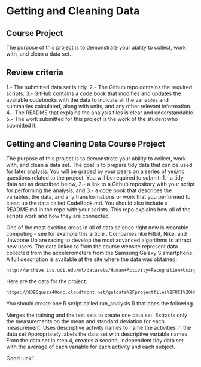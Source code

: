 # Getting and Cleaning Data

## Course Project
The purpose of this project is to demonstrate your ability to collect, work with, and clean a data set.

## Review criteria
  1.- The submitted data set is tidy.
  2.- The Github repo contains the required scripts.
  3.- GitHub contains a code book that modifies and updates the available codebooks with the data to indicate all the variables and summaries calculated, along with units, and any other relevant information.
  4.- The README that explains the analysis files is clear and understandable.
  5.- The work submitted for this project is the work of the student who submitted it.
## Getting and Cleaning Data Course Project 
The purpose of this project is to demonstrate your ability to collect, work with, and clean a data set. The goal is to prepare tidy data that can be used for later analysis. You will be graded by your peers on a series of yes/no questions related to the project. You will be required to submit: 
  1.- a tidy data set as described below, 
  2.- a link to a Github repository with your script for performing the analysis, and 
  3.- a code book that describes the variables, the data, and any transformations or work that you performed to clean up the data called CodeBook.md. You should also include a README.md in the repo with your scripts. This repo explains how all of the scripts work and how they are connected.

One of the most exciting areas in all of data science right now is wearable computing - see for example this article . Companies like Fitbit, Nike, and Jawbone Up are racing to develop the most advanced algorithms to attract new users. The data linked to from the course website represent data collected from the accelerometers from the Samsung Galaxy S smartphone. A full description is available at the site where the data was obtained:

    http://archive.ics.uci.edu/ml/datasets/Human+Activity+Recognition+Using+Smartphones

Here are the data for the project:

    https://d396qusza40orc.cloudfront.net/getdata%2Fprojectfiles%2FUCI%20HAR%20Dataset.zip

You should create one R script called run_analysis.R that does the following.

Merges the training and the test sets to create one data set.
Extracts only the measurements on the mean and standard deviation for each measurement.
Uses descriptive activity names to name the activities in the data set
Appropriately labels the data set with descriptive variable names.
From the data set in step 4, creates a second, independent tidy data set with the average of each variable for each activity and each subject.


Good luck!`.
